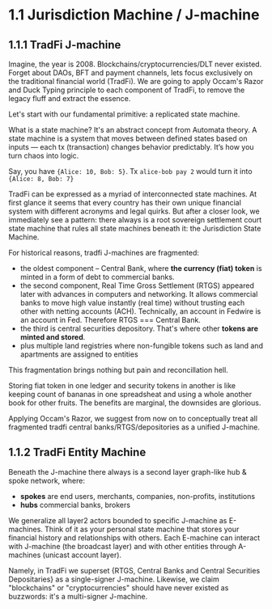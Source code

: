 # 1.1 Jurisdiction Machine / J-machine

## 1.1.1 TradFi J-machine

Imagine, the year is 2008. Blockchains/cryptocurrencies/DLT never existed. Forget about DAOs, BFT and payment channels, lets focus exclusively on the traditional financial world (TradFi). We are going to apply Occam's Razor and Duck Typing principle to each component of TradFi, to remove the legacy fluff and extract the essence.

Let's start with our fundamental primitive: a replicated state machine.

What is a state machine? It's an abstract concept from Automata theory. A state machine is a system that moves between defined states based on inputs — each tx (transaction) changes behavior predictably. It’s how you turn chaos into logic.

Say, you have `{Alice: 10, Bob: 5}`. Tx `alice-bob pay 2` would turn it into `{Alice: 8, Bob: 7}`

TradFi can be expressed as a myriad of interconnected state machines. At first glance it seems that every country has their own unique financial system with different acronyms and legal quirks. But after a closer look, we immediately see a pattern: there always is a root sovereign settlement court state machine that rules all state machines beneath it: the Jurisdiction State Machine.

For historical reasons, tradfi J-machines are fragmented:

* the oldest component – Central Bank, where **the currency (fiat) token** is minted in a form of debt to commercial banks.
* the second component, Real Time Gross Settlement (RTGS) appeared later with advances in computers and networking. It allows commercial banks to move high value instantly (real time) without trusting each other with netting accounts (ACH). Technically, an account in Fedwire is an account in Fed. Therefore RTGS === Central Bank.
* the third is central securities depository. That's where other **tokens are minted and stored**. 
* plus multiple land registries where non-fungible tokens such as land and apartments are assigned to entities

This fragmentation brings nothing but pain and reconcillation hell. 

Storing fiat token in one ledger and security tokens in another is like keeping count of bananas in one spreadsheat and using a whole another book for other fruits. The benefits are marginal, the downsides are glorious. 

Applying Occam's Razor, we suggest from now on to conceptually treat all fragmented tradfi central banks/RTGS/depositories as a unified J-machine. 

## 1.1.2 TradFi Entity Machine

Beneath the J-machine there always is a second layer graph-like hub & spoke network, where:
* **spokes** are end users, merchants, companies, non-profits, institutions
* **hubs** commercial banks, brokers

We generalize all layer2 actors bounded to specific J-machine as E-machines. Think of it as your personal state machine that stores your financial history and relationships with others. Each E-machine can interact with J-machine (the broadcast layer) and with other entities through A-machines (unicast account layer).







Namely, in TradFi we superset {RTGS, Central Banks and Central Securities Depositaries} as a single-signer J-machine. Likewise, we claim "blockchains" or "cryptocurrencies" should have never existed as buzzwords: it's a multi-signer J-machine.
 